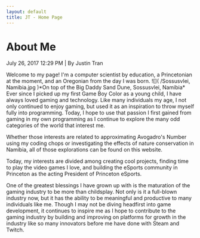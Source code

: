 ```yaml
---
layout: default
title: JT - Home Page
---
```

<h1>About Me</h1>
<p class="meta">July 26, 2017 12:29 PM | By Justin Tran</p>
Welcome to my page! I'm a computer scientist by education, a Princetonian at the moment, and an Oregonian from the day I was born.
![]( /Sossusvlei, Namibia.jpg )*On top of the Big Daddy Sand Dune, Sossusvlei, Namibia*
Ever since I picked up my first Game Boy Color as a young child, I have always loved gaming and technology. Like many individuals my age, I not only continued to enjoy gaming, but used it as an inspiration to throw myself fully into programming. Today, I hope to use that passion I first gained from gaming in my own programming as I continue to explore the many odd categories of the world that interest me.

Whether those interests are related to approximating Avogadro's Number using my coding chops or investigating the effects of nature conservation in Namibia, all of those explorations can be found on this website.

Today, my interests are divided among creating cool projects, finding time to play the video games I love, and building the eSports community in Princeton as the acting President of Princeton eSports.

One of the greatest blessings I have grown up with is the maturation of the gaming industry to be more than childsplay. Not only is it a full-blown industry now, but it has the ability to be meaningful and productive to many individuals like me. Though I may not be diving headfirst into game development, it continues to inspire me as I hope to contribute to the gaming industry by building and improving on platforms for growth in the industry like so many innovators before me have done with Steam and Twitch.
